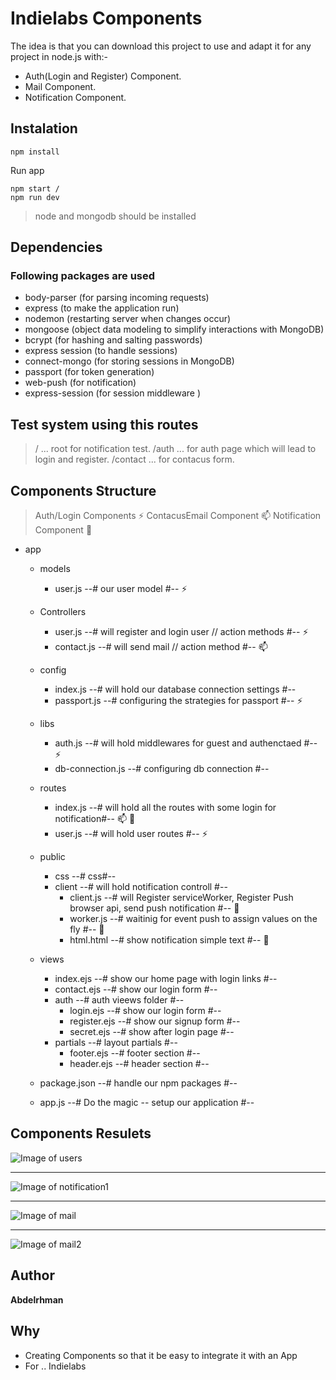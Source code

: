 # Indielabs Components

The idea is that you can download this project to use and adapt it for any project in node.js with:-
* Auth(Login and Register) Component.
* Mail Component.
* Notification Component.

## Instalation


```
npm install
```
Run app
```
npm start /
npm run dev
```
> node and mongodb should be installed

## Dependencies

### Following packages are used

- body-parser (for parsing incoming requests)
- express (to make the application run)
- nodemon (restarting server when changes occur)
- mongoose (object data modeling to simplify interactions with MongoDB)
- bcrypt (for hashing and salting passwords)
- express session (to handle sessions)
- connect-mongo (for storing sessions in MongoDB)
- passport (for token generation)
- web-push (for notification)
- express-session (for session middleware )

## Test system using this routes

> /  ... root for notification test.
> /auth ... for auth page which will lead to login and register.
> /contact ... for contacus form.


## Components Structure

> Auth/Login Components :zap:
> ContacusEmail Component :mailbox:
> Notification Component :bell:

- app
  - models
    - user.js  --# our user model #--  :zap:

  - Controllers
    - user.js  --# will register and login user // action methods #--  :zap:
    - contact.js  --# will send mail // action method #--  :mailbox:

  - config
    - index.js  --# will hold our database connection settings #--
    - passport.js  --# configuring the strategies for passport #-- :zap:
  - libs
    - auth.js  --# will hold middlewares for guest and authenctaed #-- :zap:
    - db-connection.js  --# configuring db connection #--
  - routes
    - index.js      --# will hold all the routes with some login for notification#--  :mailbox: :bell:
    - user.js      --# will hold user routes #--  :zap:
  - public
    - css      --# css#--
    - client      --# will hold notification controll #--
      - client.js      --# will  Register serviceWorker, Register Push browser api, send push notification #-- :bell:
      - worker.js      --# waitinig for event push to assign values on the fly #-- :bell:
      - html.html      --# show notification simple text #-- :bell:
  - views
    - index.ejs    --# show our home page with login links #--
    - contact.ejs    --# show our login form #--
    - auth   --# auth vieews folder #--
      - login.ejs   --# show our login form #--
      - register.ejs   --# show our signup form #--
      - secret.ejs   --# show after login page #--
    - partials  --# layout partials #--
      - footer.ejs   --# footer section #--
      - header.ejs   --# header section #--
  - package.json      --# handle our npm packages #--
  - app.js         --# Do the magic -- setup our application #--


## Components Resulets

![Image of users](https://i.imgur.com/W3P0Cgh.png)
***
![Image of notification1](https://imgur.com/AIaEUe1.png)
***
![Image of mail](https://imgur.com/SMqHgvj.png)
***
![Image of mail2](https://imgur.com/kdLDRHc.png)

## Author

**Abdelrhman**

## Why

* Creating Components so that it be easy to integrate it with an App
* For .. Indielabs
